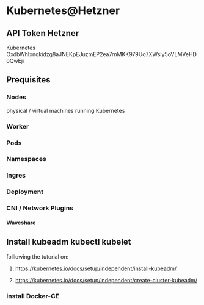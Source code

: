 # Kubernetes@Hetzner

## API Token Hetzner

Kubernetes
OxdbWhIxnqkidzg8aJNEKpEJuzmEP2ea7rnMKK979Uo7XWsly5oVLMVeHDoQwEji

## Prequisites

### Nodes
physical / virtual machines running Kubernetes

### Worker

### Pods

### Namespaces

### Ingres

### Deployment

### CNI / Network Plugins

#### Waveshare


## Install kubeadm kubectl kubelet

folllowing the tutorial on:

1) https://kubernetes.io/docs/setup/independent/install-kubeadm/

2) https://kubernetes.io/docs/setup/independent/create-cluster-kubeadm/

### install Docker-CE

###
